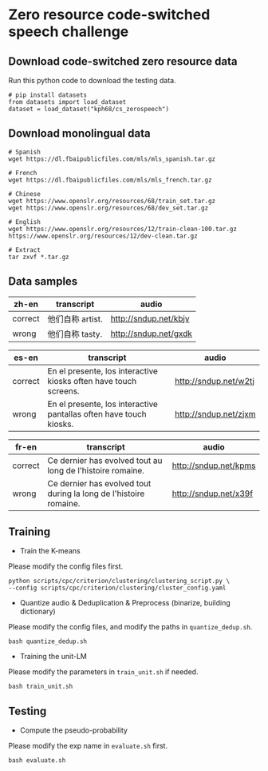 # Zero resource code-switched speech challenge

## Download code-switched zero resource data
Run this python code to download the testing data.
```python3
# pip install datasets
from datasets import load_dataset
dataset = load_dataset("kph68/cs_zerospeech")
```

## Download monolingual data
```
# Spanish
wget https://dl.fbaipublicfiles.com/mls/mls_spanish.tar.gz

# French
wget https://dl.fbaipublicfiles.com/mls/mls_french.tar.gz

# Chinese
wget https://www.openslr.org/resources/68/train_set.tar.gz
wget https://www.openslr.org/resources/68/dev_set.tar.gz

# English
wget https://www.openslr.org/resources/12/train-clean-100.tar.gz
https://www.openslr.org/resources/12/dev-clean.tar.gz

# Extract
tar zxvf *.tar.gz
```

## Data samples
|zh-en|transcript|audio|
|------|-----|------|
|correct|他们自称 artist.|http://sndup.net/kbjv | 
|wrong|他们自称 tasty.|http://sndup.net/gxdk |

|es-en|transcript|audio|
|------|-----|------|
|correct|En el presente, los interactive kiosks often have touch screens.|http://sndup.net/w2tj |
|wrong|En el presente, los interactive pantallas often have touch kiosks.|http://sndup.net/zjxm|

|fr-en|transcript|audio|
|------|-----|------|
|correct|Ce dernier has evolved tout au long de l'histoire romaine.|http://sndup.net/kpms |
|wrong|Ce dernier has evolved tout during la long de l'histoire romaine.|http://sndup.net/x39f| 

## Training
* Train the K-means


Please modify the config files first.
```  
python scripts/cpc/criterion/clustering/clustering_script.py \
--config scripts/cpc/criterion/clustering/cluster_config.yaml
```

* Quantize audio & Deduplication & Preprocess (binarize, building dictionary)


Please modify the config files, and modify the paths in `quantize_dedup.sh`.
```
bash quantize_dedup.sh
```

* Training the unit-LM


Please modify the parameters in `train_unit.sh` if needed.
```
bash train_unit.sh
```

## Testing
* Compute the pseudo-probability


Please modify the exp name in `evaluate.sh` first.
```
bash evaluate.sh
```

